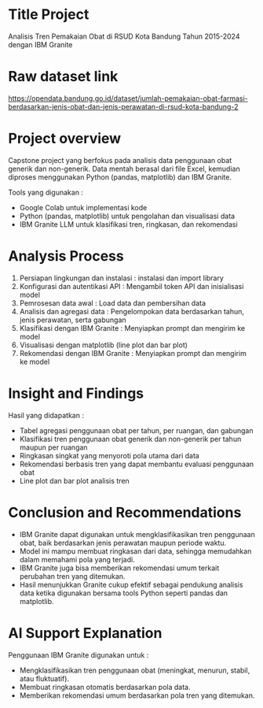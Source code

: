 # Title Project
Analisis Tren Pemakaian Obat di RSUD Kota Bandung Tahun 2015-2024 dengan IBM Granite

# Raw dataset link
https://opendata.bandung.go.id/dataset/jumlah-pemakaian-obat-farmasi-berdasarkan-jenis-obat-dan-jenis-perawatan-di-rsud-kota-bandung-2

# Project overview
Capstone project yang berfokus pada analisis data penggunaan obat generik dan non-generik. Data mentah berasal dari file Excel, kemudian diproses menggunakan Python (pandas, matplotlib) dan IBM Granite. 

Tools yang digunakan : 
- Google Colab untuk implementasi kode
- Python (pandas, matplotlib) untuk pengolahan dan visualisasi data
- IBM Granite LLM untuk klasifikasi tren, ringkasan, dan rekomendasi

# Analysis Process
1. Persiapan lingkungan dan instalasi : instalasi dan import library
2. Konfigurasi dan autentikasi API : Mengambil token API dan inisialisasi model
3. Pemrosesan data awal : Load data dan pembersihan data
4. Analisis dan agregasi data : Pengelompokan data berdasarkan tahun, jenis perawatan, serta gabungan
5. Klasifikasi dengan IBM Granite : Menyiapkan prompt dan mengirim ke model
6. Visualisasi dengan matplotlib (line plot dan bar plot)
7. Rekomendasi dengan IBM Granite : Menyiapkan prompt dan mengirim ke model

# Insight and Findings
Hasil yang didapatkan : 
- Tabel agregasi penggunaan obat per tahun, per ruangan, dan gabungan
- Klasifikasi tren penggunaan obat generik dan non-generik per tahun maupun per ruangan
- Ringkasan singkat yang menyoroti pola utama dari data
- Rekomendasi berbasis tren yang dapat membantu evaluasi penggunaan obat
- Line plot dan bar plot analisis tren

# Conclusion and Recommendations
- IBM Granite dapat digunakan untuk mengklasifikasikan tren penggunaan obat, baik berdasarkan jenis perawatan maupun periode waktu.
- Model ini mampu membuat ringkasan dari data, sehingga memudahkan dalam memahami pola yang terjadi.
- IBM Granite juga bisa memberikan rekomendasi umum terkait perubahan tren yang ditemukan.
- Hasil menunjukkan Granite cukup efektif sebagai pendukung analisis data ketika digunakan bersama tools Python seperti pandas dan matplotlib.

# AI Support Explanation
Penggunaan IBM Granite digunakan untuk :
- Mengklasifikasikan tren penggunaan obat (meningkat, menurun, stabil, atau fluktuatif).
- Membuat ringkasan otomatis berdasarkan pola data.
- Memberikan rekomendasi umum berdasarkan pola tren yang ditemukan.

